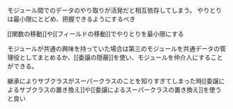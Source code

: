 モジュール間でのデータのやり取りが活発だと相互依存してしまう。
やりとりは最小限にとどめ、把握できるようにするべき

[[関数の移動]]や[[フィールドの移動]]でやりとりを最小限にする

モジュールが共通の興味を持っていた場合は第三のモジュールを共通データの管理役としてまとめるか、[[委譲の隠蔽]]を使い、モジュールを仲介人にすることができる。

継承によりサブクラスがスーパークラスのことを知りすぎてしまった時[[委譲によるサブクラスの置き換え]]や[[委譲によるスーパークラスの置き換え]]を使うと良い

